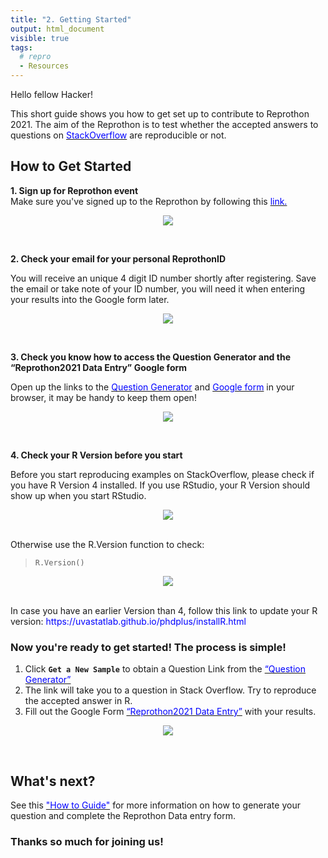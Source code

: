 ```yaml
---
title: "2. Getting Started"
output: html_document
visible: true
tags:
  # repro
  - Resources
---
```




Hello fellow Hacker!

This short guide shows you how to get set up to contribute to Reprothon 2021.
The aim of the Reprothon is to test whether the accepted answers to questions on [<span style="color: blue">StackOverflow</span>](https://stackoverflow.com/) are reproducible or not.


## How to Get Started

**1. Sign up for Reprothon event**  
Make sure you've signed up to the Reprothon by following this [<span style="color: blue">link.</span>](https://docs.google.com/forms/d/e/1FAIpQLScnZ58LT9lgCHWgHK0JFD-1CPEOyZPcWdCM3VBxDdnXDgQ_AA/viewform)

<p align=center>
<img src="../images/event_registration1.png" style="max-width:100%;">
</p>
<br>

**2. Check your email for your personal ReprothonID**  

You will receive an unique 4 digit ID number shortly after registering. Save the email or take note of your ID number, you will need it when entering your results into the Google form later.

<p align=center>
<img src="../images/email_registration.png" style="max-width:100%;">
</p>
<br>

**3. Check you know how to access the Question Generator and the “Reprothon2021 Data Entry” Google form**  

Open up the links to the [<span style="color: blue">Question Generator</span>](https://shiny.abdn.ac.uk/biostat/Reprothon/) and [<span style="color: blue">Google form</span>](https://docs.google.com/forms/d/e/1FAIpQLScnkiWlEgSmdAfwQjN-AvkqPmjAMi-D947jAr2YcABiEMYU9g/viewform) in your browser, it may be handy to keep them open!

<p align=center>
<img src="../images/form_generator1.png" style="max-width:100%;">
</p>
<br>

**4. Check your R Version before you start**  

Before you start reproducing examples on StackOverflow, please check if you have R Version 4 installed.
If you use RStudio, your R Version should show up when you start RStudio.

<p align=center>
<img src="../images/R_version1.png" style="max-width:100%;">
</p>
<br>
Otherwise use the R.Version function to check:

> `R.Version()`

<p align=center>
<img src="../images/R_version2.png" style="max-width:100%;">
</p>
<br>
In case you have an earlier Version than 4, follow this link to update your R version: <span style="color: blue">https://uvastatlab.github.io/phdplus/installR.html</span>


### Now you're ready to get started! The process is simple!

1. Click **`Get a New Sample`** to obtain a Question Link from the [<span style="color: blue">“Question Generator”</span>](https://shiny.abdn.ac.uk/biostat/Reprothon/)
2. The link will take you to a question in Stack Overflow. Try to reproduce the accepted answer in R.
3. Fill out the Google Form [<span style="color: blue">“Reprothon2021 Data Entry”</span>](https://docs.google.com/forms/d/e/1FAIpQLScnkiWlEgSmdAfwQjN-AvkqPmjAMi-D947jAr2YcABiEMYU9g/viewform) with your results.

<p align=center>
<img src="../images/workflow.png" style="max-width:150%;">
</p>
<br>

## What's next?

See this [<span style="color: blue">"How to Guide"</span>](https://aberdeenstudygroup.github.io/studyGroup/Reprothon2021/Misc_resources/Tutorial_Reprothon2021/>) for more information on how to generate your question and complete the Reprothon Data entry form.

### Thanks so much for joining us!
